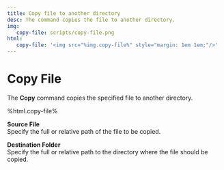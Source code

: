 ```yaml
---
title: Copy file to another directory
desc: The command copies the file to another directory.
img:
   copy-file: scripts/copy-file.png
html:
   copy-file: '<img src="%img.copy-file%" style="margin: 1em 1em;"/>'
---
```

# Copy File

The **Copy** command copies the specified file to another directory.

%html.copy-file%

**Source File**  
Specify the full or relative path of the file to be copied.

**Destination Folder**  
Specify the full or relative path to the directory where the file should be copied.
